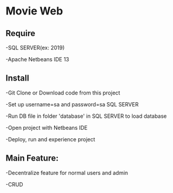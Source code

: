 # Movie Web

## Require
-SQL SERVER(ex: 2019)

-Apache Netbeans IDE 13


## Install
-Git Clone or Download code from this project

-Set up username=sa and password=sa SQL SERVER

-Run DB file in folder 'database' in SQL SERVER to load database

-Open project with Netbeans IDE

-Deploy, run and experience project


## Main Feature:
-Decentralize feature for normal users and admin

-CRUD
